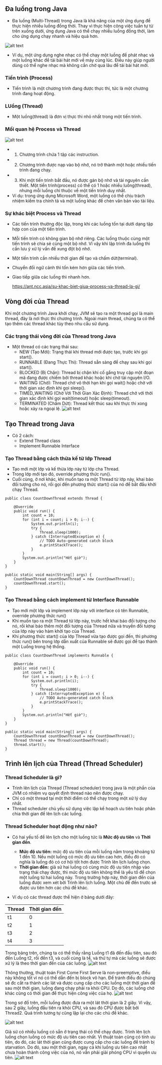 ## Đa luồng trong Java

- Đa luồng (Multi-Thread) trong Java là khả năng của một ứng dụng để thực hiện nhiều luồng đồng thời. Thay vì thực hiện công việc tuần tự từ trên xuống dưới, ứng dụng Java có thể chạy nhiều luồng đồng thời, làm cho ứng dụng chạy nhanh và hiệu quả hơn.

![alt text](image-7.png)

- Ví dụ, một ứng dụng nghe nhạc có thể chạy một luồng để phát nhạc và một luồng khác để tải bài hát mới về máy cùng lúc. Điều này giúp người dùng có thể nghe nhạc mà không cần chờ quá lâu để tải bài hát mới.

### Tiến trình (Process)

- Tiến trình là một chương trình đang được thực thi, tức là một chương trình đang hoạt động.

### LUồng (Thread)

- Một luồng(thread) là đơn vị thực thi nhỏ nhất trong một tiến trình.

### Mối quan hệ Process và Thread

![alt text](image-8.png)

- 1. Chương trình chứa 1 tập các instruction.
- 2. Chương trình được nạp vào bộ nhớ, nó trở thành một hoặc nhiều tiến trình đang chạy.
- 3. Khi một tiến trình bắt đầu, nó được gán bộ nhớ và tài nguyên cần thiết. Một tiến trình(process) có thể có 1 hoặc nhiều luồng(thread), nhưng mỗi luồng chỉ thuộc về một tiến trình duy nhất.
- Ví dụ: trong ứng dụng Microsoft Word, một luồng có thể chịu trách nhiệm kiểm tra chính tả và một luồng khác để chèn văn bản vào tài liệu.

### Sự khác biệt Process và Thread

- Các tiến trình thường độc lập, trong khi các luồng tồn tại dưới dạng tập hợp con của một tiến trình.
- Mỗi tiến trình có không gian bộ nhớ riêng. Các luồng thuộc cùng một tiến trình sẽ chia sẻ cùng một bộ nhớ. Vì vậy khi lập trình đa luồng thì cần lưu ý xử lý vấn đề xung đột bộ nhớ.
- Một tiến trình cần nhiều thời gian để tạo và chấm dứt(terminal).
- Chuyển đổi ngữ cảnh thì tốn kém hơn giữa các tiến trình.
- Giao tiếp giữa các luồng thì nhanh hơn.

  https://ant.ncc.asia/su-khac-biet-giua-process-va-thread-la-gi/

## Vòng đời của Thread

Khi một chương trình Java khởi chạy, JVM sẽ tạo ra một thread gọi là main thread, đây là nơi thực thi chương trình. Ngoài main thread, chúng ta có thể tạo thêm các thread khác tùy theo nhu cầu sử dụng.

### Các trạng thái vòng đời của Thread trong Java

- Một thread có các trạng thái sau:
  - NEW (Tạo Mới): Trạng thái khi thread mới được tạo, trước khi gọi start().
  - RUNNABLE (Đang Thực Thi): Thread sẵn sàng để chạy sau khi gọi start().
  - BLOCKED (Bị Chặn): Thread bị chặn khi cố gắng truy cập một đoạn mã đang được chiếm bởi thread khác hoặc khi chờ tài nguyên I/O.
  - WAITING (Chờ): Thread chờ vô thời hạn khi gọi wait() hoặc chờ với thời gian xác định khi gọi sleep().
  - TIMED_WAITING (Chờ Với Thời Gian Xác Định): Thread chờ với thời gian xác định khi gọi wait(timeout) hoặc sleep(timeout).
  - TERMINATED (Chấm Dứt): Thread kết thúc sau khi thực thi xong hoặc xảy ra ngoại lệ.
    ![alt text](image-9.png)

## Tạo Thread trong Java

- Có 2 cách:
  - Extend Thread class
  - Implement Runnable Interface

### Tạo Thread bằng cách thừa kế từ lớp Thread

- Tạo mới một lớp và kế thừa lớp này từ lớp cha Thread.
- Trong lớp mới tạo đó, override phương thức run().
- Cuối cùng, ở nơi khác, khi muốn tạo ra một Thread từ lớp này, khai báo đối tượng cho nó, rồi gọi đến phương thức start() của nó để bắt đầu khởi chạy Thread.

```
public class CountDownThread extends Thread {

    @Override
    public void run() {
        int count = 10;
        for (int i = count; i > 0; i--) {
            System.out.println(i);
            try {
                Thread.sleep(1000);
            } catch (InterruptedException e) {
                // TODO Auto-generated catch block
                e.printStackTrace();
            }
        }
        System.out.println("Hết giờ");
    }
}
```

```
public static void main(String[] args) {
    CountDownThread countDownThread = new CountDownThread();
    countDownThread.start();
}
```

### Tạo Thread bằng cách implement từ Interface Runnable

- Tạo mới một lớp và implement lớp này với interface có tên Runnable, override phương thức run()
- Khi muốn tạo ra một Thread từ lớp này, trước hết khai báo đối tượng cho nó, rồi khai báo thêm một đối tượng của Thread nữa và truyền đối tượng của lớp này vào hàm khởi tạo của Thread.
- Khi phương thức start() của lớp Thread vừa tạo được gọi đến, thì phương thức run() bên trong lớp dẫn xuất của Runnable sẽ được gọi để tạo thành một Luồng trong hệ thống.

```
public class CountDownThread implements Runnable {

    @Override
    public void run() {
        int count = 10;
        for (int i = count; i > 0; i--) {
            System.out.println(i);
            try {
                Thread.sleep(1000);
            } catch (InterruptedException e) {
                // TODO Auto-generated catch block
                e.printStackTrace();
            }
        }
        System.out.println("Hết giờ");
    }
}
```

```
public static void main(String[] args) {
    CountDownThread countDownThread = new CountDownThread();
    Thread thread = new Thread(countDownThread);
    thread.start();
}
```

## Trình lên lịch của Thread (Thread Scheduler)

### Thread Scheduler là gì?

- Trình lên lịch của Thread (Thread scheduler) trong java là một phần của JVM có nhiệm vụ quyết định thread nào nên được chạy.
- Chỉ có một thread tại một thời điểm có thể chạy trong một xử lý duy nhất.
- Thread scheduler chủ yếu sử dụng việc lập kế hoạch ưu tiên hoặc phân chia thời gian để lên lịch các luồng.

### Thread Scheduler hoạt động như nào?

- Có hai yếu tố để lên lịch cho một luồng tức là **Mức độ ưu tiên** và **Thời gian đến**.

  - **Mức độ ưu tiên:** mức độ ưu tiên của mỗi luồng nằm trong khoảng từ 1 đến 10. Nếu một luồng có mức độ ưu tiên cao hơn, điều đó có nghĩa là luồng đó có cơ hội tốt hơn được Trình lên lịch luồng chọn.
  - **Thời gian đến:** giả sử hai luồng có cùng mức độ ưu tiên nhập vào trạng thái chạy được, thì mức độ ưu tiên không thể là yếu tố để chọn một luồng từ hai luồng này. Trong trường hợp này, thời gian đến của luồng được xem xét bởi Trình lên lịch luồng. Một chủ đề đến trước sẽ được ưu tiên hơn các chủ đề khác.

- Ví dụ có các thread được thể hiện ở bảng dưới đây:

| Thread | Thời gian đến |
| ------ | ------------- |
| t1     | 0             |
| t2     | 1             |
| t3     | 2             |
| t4     | 3             |

Trong bảng trên, chúng ta có thể thấy rằng Luồng t1 đã đến đầu tiên, sau đó đến Luồng t2, rồi đến t3, và cuối cùng là t4, và thứ tự mà các luồng sẽ được xử lý là theo thời gian đến của các luồng.
![alt text](image-10.png)

Thông thường, thuật toán First Come First Serve là non-preemptive, điều này không tốt vì nó có thể dẫn đến bị block vô hạn. Để tránh điều đó chúng sẽ đc cắt ra thành các lát và được cung cấp cho các luồng một thời gian để sau một thời gian, luồng đang chạy phải ra khỏi CPU. Do đó, các luồng chờ khác cũng có thời gian để thực hiện công việc của họ.
![alt text](image-11.png)

Trong sơ đồ trên, mỗi luồng được đưa ra một lát thời gian là 2 giây. Vì vậy, sau 2 giây, luồng đầu tiên ra khỏi CPU, và sau đó CPU được bắt bởi Thread2. Quá trình tương tự cũng lặp lại cho các chủ đề khác.

![alt text](image-12.png)

Giả sử có nhiều luồng có sẵn ở trạng thái có thể chạy được. Trình lên lịch luồng chọn luồng có mức độ ưu tiên cao nhất. Vì thuật toán cũng có tính ưu tiên, do đó, các lát thời gian cũng được cung cấp cho các luồng để tránh bị starvation. Do đó, sau một thời gian, ngay cả khi luồng ưu tiên cao nhất chưa hoàn thành công việc của nó, nó vẫn phải giải phóng CPU vì quyền ưu tiên.
![alt text](image-13.png)
